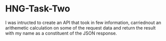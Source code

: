 # HNG-Task-Two
I was intructed to create an API that took in few information, carriednout an arithemetic calculation on some of the request data and return the result with my name as a constituent of the JSON response.
